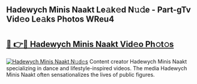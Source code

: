 ## Hadewych Minis Naakt Le𝚊k𝚎d N𝚞𝚍e - Part-gTv Vid𝚎o Le𝚊ks Photos WReu4

# <h2><a href="http://fb5xkyw.evod.top/?m=Hadewych+Minis+Naakt">🔗 👉🔴 Hadewych Minis Naakt Vid𝚎o Ph𝚘t𝚘s</a></h2>

[![Hadewych Minis Naakt N𝚞d𝚎s](https://i.imgur.com/8V9OHl7.gif)](http://fb5xkyw.evod.top/?m=Hadewych+Minis+Naakt)
Content creator Hadewych Minis Naakt specializing in dance and lifestyle-inspired videos. The media Hadewych Minis Naakt often sensationalizes the lives of public figures. 
